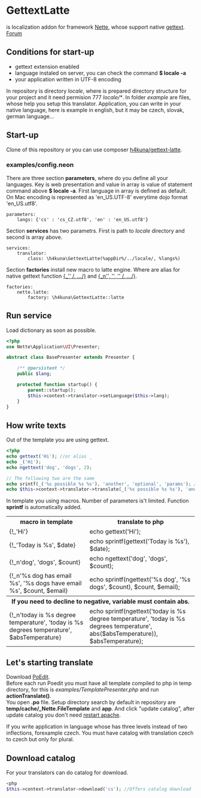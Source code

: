 GettextLatte
===========

is localization addon for framework [Nette](http://nette.org/), whose support native [gettext](http://php.net/manual/en/book.gettext.php).  
[Forum](http://forum.nette.org/cs/12021-gettext-na-100-v-sablonach#p86467)

Conditions for start-up
----------------------
* gettext extension enabled
* language instaled on server, you can check the command **$ locale -a**
* your application written in UTF-8 encoding

In repository is directory _locale_, where is prepared directory structure for your project and it need permision 777 _locale/*_. In folder _example_ are files, whose help you setup this translator. Application, you can write in your native language, here is example in english, but it may be czech, slovak, german language...

Start-up
---------------------
Clone of this repository or you can use composer [h4kuna/gettext-latte](https://packagist.org/packages/h4kuna/gettext-latte).

### examples/config.neon
There are three section **parameters**, where do you define all your languages. Key is web presentation and value in array is value of statement command above **$ locale -a**. First language in array is defined as default.  
On Mac encoding is represented as 'en_US.UTF-8' everytime dojo format 'en_US.utf8'.
```
parameters:
    langs: {'cs' : 'cs_CZ.utf8', 'en' : 'en_US.utf8'}
```

Section **services** has two parametrs. First is path to _locale_ directory and second is array above.

```
services:
    translator:
        class: \h4kuna\GettextLatte(%appDir%/../locale/, %langs%)
```

Section **factories** install new macro to latte engine. Where are alias for native gettext function [{_'' /*, ...*/}](http://www.php.net/manual/en/function.gettext.php) and [{_n'', '', '' /*, ...*/}](http://www.php.net/manual/en/function.ngettext.php).

```
factories:
    nette.latte:
        factory: \h4kuna\GettextLatte::latte
```
Run service
-------------------
Load dictionary as soon as possible.

```php
<?php
use Nette\Application\UI\Presenter;

abstract class BasePresenter extends Presenter {

    /** @persistent */
    public $lang;

    protected function startup() {
        parent::startup();
        $this->context->translator->setLanguage($this->lang);
    }
}
```
How write texts
---------------
Out of the template you are using gettext.

```php
<?php
echo gettext('Hi'); //or alias _
echo _('Hi');
echo ngettext('dog', 'dogs', 2);

// The following two are the same
echo srintf(_('%s possible %s %s'), 'another', 'optional', 'params'); // is faster
echo $this->context->translator->translate(_('%s possible %s %s'), 'another', 'optional', 'params');

```

In template you using macros. Number of parameters is't limited. Function **sprintf** is automatically added.

<table>
<tr>
<th>macro in template</th><th>translate to php</th>
</tr>
<tr>
<td>{!_'Hi'}</td><td>echo gettext('Hi');</td>
</tr>
<tr>
<td>{!_'Today is %s', $date}</td><td>echo sprintf(gettext('Today is %s'), $date);</td>
</tr>
<tr>
<td>{!_n'dog', 'dogs', $count}</td><td>echo ngettext('dog', 'dogs', $count);</td>
</tr>
<tr>
<td>{!_n'%s dog has email %s', '%s dogs have email %s', $count, $email}</td><td>echo sprintf(ngettext('%s dog', '%s dogs', $count), $count, $email);</td>
</tr>
<tr>
<th colspan="2">If you need to decline to negative, variable must contain abs.</th>
</tr>
<tr>
<td>{!_n'today is %s degree temperature', 'today is %s degrees temperature', $absTemperature}</td><td>echo sprintf(ngettext('today is %s degree temperature', 'today is %s degrees temperature', abs($absTemperature)), $absTemperature);</td>
</tr>
</table>

Let's starting translate
---------------------
Download [PoEdit](http://www.poedit.net/download.php).  
Before each run Poedit you must have all template compiled to php in temp directory, for this is _examples/TemplatePresenter.php_ and run **actionTranslate()**.  
You open **.po** file. Setup directory search by default in repository are **temp/cache/_Nette.FileTemplate** and **app**. And click "update catalog", after update catalog you don't need [restart apache](http://php.net/manual/en/function.gettext.php#110735). 


If you write application in language whose has three levels instead of two inflections, forexample czech. You must have catalog with translation czech to czech but only for plural.

Download catalog
---------------
For your translators can do catalog for download.

```php
<php
$this->context->translator->download('cs'); //Offers catalog download
```
